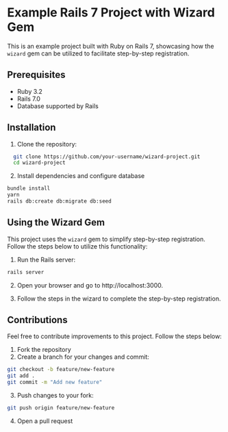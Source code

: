 # Example Rails 7 Project with Wizard Gem

This is an example project built with Ruby on Rails 7, showcasing how the `wizard` gem can be utilized to facilitate step-by-step registration.

## Prerequisites

- Ruby 3.2
- Rails 7.0
- Database supported by Rails

## Installation

1. Clone the repository:

```bash
  git clone https://github.com/your-username/wizard-project.git
  cd wizard-project
```

2. Install dependencies and configure database

```bash
bundle install
yarn
rails db:create db:migrate db:seed
```

## Using the Wizard Gem

This project uses the `wizard` gem to simplify step-by-step registration. Follow the steps below to utilize this functionality:

1. Run the Rails server:

```bash
rails server
```

2. Open your browser and go to http://localhost:3000.

3. Follow the steps in the wizard to complete the step-by-step registration.

## Contributions

Feel free to contribute improvements to this project. Follow the steps below:

1. Fork the repository
2. Create a branch for your changes and commit:

```bash
git checkout -b feature/new-feature
git add .
git commit -m "Add new feature"
```

3. Push changes to your fork:

```bash
git push origin feature/new-feature
```

4. Open a pull request